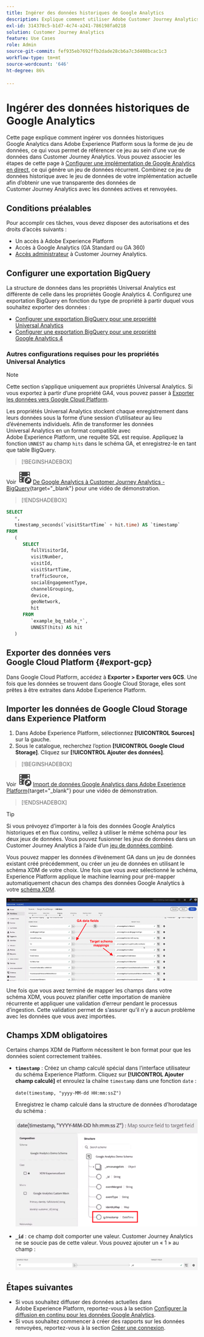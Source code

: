 ```yaml
---
title: Ingérer des données historiques de Google Analytics
description: Explique comment utiliser Adobe Customer Journey Analytics pour ingérer vos données Google Analytics dans Adobe Experience Platform.
exl-id: 314378c5-b1d7-4c74-a241-786198fa0218
solution: Customer Journey Analytics
feature: Use Cases
role: Admin
source-git-commit: fef935eb7692ffb2dade28cb6a7c3d408bcac1c3
workflow-type: tm+mt
source-wordcount: '646'
ht-degree: 86%

---
```



# Ingérer des données historiques de Google Analytics

Cette page explique comment ingérer vos données historiques Google Analytics dans Adobe Experience Platform sous la forme de jeu de données, ce qui vous permet de référencer ce jeu au sein d’une vue de données dans Customer Journey Analytics. Vous pouvez associer les étapes de cette page à [Configurer une implémentation de Google Analytics en direct](streaming.md), ce qui génère un jeu de données récurrent. Combinez ce jeu de données historique avec le jeu de données de votre implémentation actuelle afin d’obtenir une vue transparente des données de Customer Journey Analytics avec les données actives et renvoyées.

## Conditions préalables

Pour accomplir ces tâches, vous devez disposer des autorisations et des droits d’accès suivants :

* Un accès à Adobe Experience Platform
* Accès à Google Analytics (GA Standard ou GA 360)
* [Accès administrateur](/help/technotes/access-control.md) à Customer Journey Analytics.

## Configurer une exportation BigQuery

La structure de données dans les propriétés Universal Analytics est différente de celle dans les propriétés Google Analytics 4. Configurez une exportation BigQuery en fonction du type de propriété à partir duquel vous souhaitez exporter des données :

* [Configurer une exportation BigQuery pour une propriété Universal Analytics](https://support.google.com/analytics/answer/3416092)
* [Configurer une exportation BigQuery pour une propriété Google Analytics 4](https://support.google.com/analytics/answer/9823238)

### Autres configurations requises pour les propriétés Universal Analytics

>[!NOTE]
>
>Cette section s’applique uniquement aux propriétés Universal Analytics. Si vous exportez à partir d’une propriété GA4, vous pouvez passer à [Exporter les données vers Google Cloud Platform](#export-gcp).

Les propriétés Universal Analytics stockent chaque enregistrement dans leurs données sous la forme d’une session d’utilisateur au lieu d’événements individuels. Afin de transformer les données Universal Analytics en un format compatible avec Adobe Experience Platform, une requête SQL est requise. Appliquez la fonction `UNNEST` au champ `hits` dans le schéma GA, et enregistrez-le en tant que table BigQuery.


>[!BEGINSHADEBOX]

Voir ![VideoCheckedOut](/help/assets/icons/VideoCheckedOut.svg) [De Google Analytics à Customer Journey Analytics - BigQuery](https://video.tv.adobe.com/v/332634?quality=12&learn=on){target="_blank"} pour une vidéo de démonstration.

>[!ENDSHADEBOX]


```sql
SELECT
   *,
   timestamp_seconds(`visitStartTime` + hit.time) AS `timestamp` 
FROM
   (
      SELECT
         fullVisitorId,
         visitNumber,
         visitId,
         visitStartTime,
         trafficSource,
         socialEngagementType,
         channelGrouping,
         device,
         geoNetwork,
         hit 
      FROM
         `example_bq_table_*`,
         UNNEST(hits) AS hit 
   )
```

## Exporter des données vers Google Cloud Platform {#export-gcp}

Dans Google Cloud Platform, accédez à **Exporter > Exporter vers GCS**. Une fois que les données se trouvent dans Google Cloud Storage, elles sont prêtes à être extraites dans Adobe Experience Platform.

## Importer les données de Google Cloud Storage dans Experience Platform

1. Dans Adobe Experience Platform, sélectionnez **[!UICONTROL Sources]** sur la gauche.
1. Sous le catalogue, recherchez l’option **[!UICONTROL Google Cloud Storage]**. Cliquez sur **[!UICONTROL Ajouter des données]**.


>[!BEGINSHADEBOX]

Voir ![VideoCheckedOut](/help/assets/icons/VideoCheckedOut.svg) [Import de données Google Analytics dans Adobe Experience Platform](https://video.tv.adobe.com/v/332676?quality=12&learn=on){target="_blank"} pour une vidéo de démonstration.

>[!ENDSHADEBOX]


>[!TIP]
>
>Si vous prévoyez d’importer à la fois des données Google Analytics historiques et en flux continu, veillez à utiliser le même schéma pour les deux jeux de données. Vous pouvez fusionner les jeux de données dans un Customer Journey Analytics à l’aide d’un [jeu de données combiné](/help/connections/combined-dataset.md).

Vous pouvez mapper les données d’événement GA dans un jeu de données existant créé précédemment, ou créer un jeu de données en utilisant le schéma XDM de votre choix. Une fois que vous avez sélectionné le schéma, Experience Platform applique le machine learning pour pré-mapper automatiquement chacun des champs des données Google Analytics à votre [schéma XDM](https://experienceleague.adobe.com/docs/experience-platform/xdm/home.html?lang=fr#ui).

![Mappage du schéma mettant en évidence les champs de données GA et les mappages du schéma cible](../../assets/schema-map.png)

Une fois que vous avez terminé de mapper les champs dans votre schéma XDM, vous pouvez planifier cette importation de manière récurrente et appliquer une validation d’erreur pendant le processus d’ingestion. Cette validation permet de s’assurer qu’il n’y a aucun problème avec les données que vous avez importées.

## Champs XDM obligatoires

Certains champs XDM de Platform nécessitent le bon format pour que les données soient correctement traitées.

* **`timestamp`** : Créez un champ calculé spécial dans l’interface utilisateur du schéma Experience Platform. Cliquez sur **[!UICONTROL Ajouter champ calculé]** et enroulez la chaîne `timestamp` dans une fonction `date` :

  `date(timestamp, "yyyy-MM-dd HH:mm:ssZ")`

  Enregistrez le champ calculé dans la structure de données d’horodatage du schéma :

  ![Horodatage](../../assets/timestamp.png)

* **`_id`** : ce champ doit comporter une valeur. Customer Journey Analytics ne se soucie pas de cette valeur. Vous pouvez ajouter un « 1 » au champ :

  ![ID](../../assets/_id.png)

## Étapes suivantes

* Si vous souhaitez diffuser des données actuelles dans Adobe Experience Platform, reportez-vous à la section [Configurer la diffusion en continu pour les données Google Analytics](streaming.md).
* Si vous souhaitez commencer à créer des rapports sur les données renvoyées, reportez-vous à la section [Créer une connexion](/help/connections/create-connection.md).
